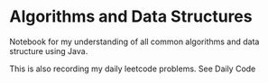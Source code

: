 # Algorithms and Data Structures

Notebook for my understanding of all common algorithms and data structure using Java.

This is also recording my daily leetcode problems. See Daily Code


